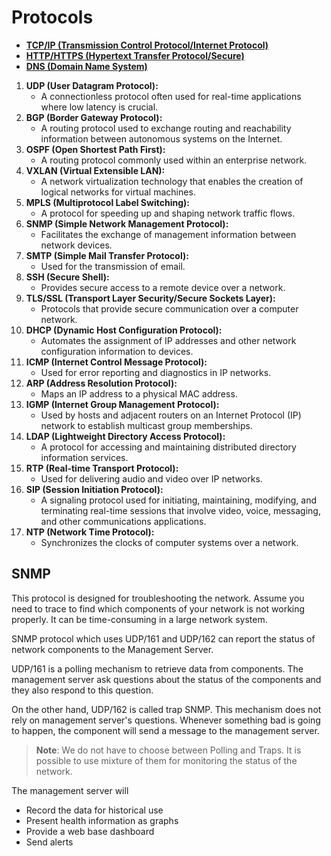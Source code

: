 # Protocols

- [**TCP/IP (Transmission Control Protocol/Internet Protocol)**](Network/TCP-IP.md)
- [**HTTP/HTTPS (Hypertext Transfer Protocol/Secure)**](Network/HTTP.md)
- [**DNS (Domain Name System)**](Network/DNS.md)

1. **UDP (User Datagram Protocol):**
    - A connectionless protocol often used for real-time applications where low latency is crucial.
2. **BGP (Border Gateway Protocol):**
    - A routing protocol used to exchange routing and reachability information between autonomous systems on the Internet.
3. **OSPF (Open Shortest Path First):**
    - A routing protocol commonly used within an enterprise network.
4. **VXLAN (Virtual Extensible LAN):**
    - A network virtualization technology that enables the creation of logical networks for virtual machines.
5. **MPLS (Multiprotocol Label Switching):**
    - A protocol for speeding up and shaping network traffic flows.
6. **SNMP (Simple Network Management Protocol):**
    - Facilitates the exchange of management information between network devices.
7. **SMTP (Simple Mail Transfer Protocol):**
    - Used for the transmission of email.
8. **SSH (Secure Shell):**
    - Provides secure access to a remote device over a network.
9. **TLS/SSL (Transport Layer Security/Secure Sockets Layer):**
    - Protocols that provide secure communication over a computer network.
10. **DHCP (Dynamic Host Configuration Protocol):**
    - Automates the assignment of IP addresses and other network configuration information to devices.
11. **ICMP (Internet Control Message Protocol):**
    - Used for error reporting and diagnostics in IP networks.
12. **ARP (Address Resolution Protocol):**
    - Maps an IP address to a physical MAC address.
13. **IGMP (Internet Group Management Protocol):**
    - Used by hosts and adjacent routers on an Internet Protocol (IP) network to establish multicast group memberships.
14. **LDAP (Lightweight Directory Access Protocol):**
    - A protocol for accessing and maintaining distributed directory information services.
15. **RTP (Real-time Transport Protocol):**
    - Used for delivering audio and video over IP networks.
16. **SIP (Session Initiation Protocol):**
    - A signaling protocol used for initiating, maintaining, modifying, and terminating real-time sessions that involve video, voice, messaging, and other communications applications.
17. **NTP (Network Time Protocol):**
    - Synchronizes the clocks of computer systems over a network.

## SNMP

This protocol is designed for troubleshooting the network. Assume you need to trace to find which components of your network is not working properly. It can be time-consuming in a large network system. 

SNMP protocol which uses UDP/161 and UDP/162 can report the status of network components to the Management Server.

UDP/161 is a polling mechanism to retrieve data from components. The management server ask questions about the status of the components and they also respond to this question.

On the other hand, UDP/162 is called trap SNMP. This mechanism does not rely on management server's questions. Whenever something bad is going to happen, the component will send a message to the management server.

> **Note**: We do not have to choose between Polling and Traps. It is possible to use mixture of them for monitoring the status of the network.

The management server will 

- Record the data for historical use
- Present health information as graphs
- Provide a web base dashboard
- Send alerts
